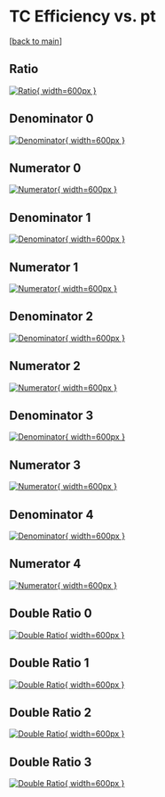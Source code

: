 # TC Efficiency vs. pt

[[back to main](./)]



## Ratio

[![Ratio](../mtv/var/TC_vtr_11_-1_eff_pt.png){ width=600px }](../mtv/var/TC_vtr_11_-1_eff_pt.pdf)

## Denominator 0

[![Denominator](../mtv/den/TC_vtr_11_-1_eff_pt_den0.png){ width=600px }](../mtv/den/TC_vtr_11_-1_eff_pt_den0.pdf)

## Numerator 0

[![Numerator](../mtv/num/TC_vtr_11_-1_eff_pt_num0.png){ width=600px }](../mtv/num/TC_vtr_11_-1_eff_pt_num0.pdf)

## Denominator 1

[![Denominator](../mtv/den/TC_vtr_11_-1_eff_pt_den1.png){ width=600px }](../mtv/den/TC_vtr_11_-1_eff_pt_den1.pdf)

## Numerator 1

[![Numerator](../mtv/num/TC_vtr_11_-1_eff_pt_num1.png){ width=600px }](../mtv/num/TC_vtr_11_-1_eff_pt_num1.pdf)

## Denominator 2

[![Denominator](../mtv/den/TC_vtr_11_-1_eff_pt_den2.png){ width=600px }](../mtv/den/TC_vtr_11_-1_eff_pt_den2.pdf)

## Numerator 2

[![Numerator](../mtv/num/TC_vtr_11_-1_eff_pt_num2.png){ width=600px }](../mtv/num/TC_vtr_11_-1_eff_pt_num2.pdf)

## Denominator 3

[![Denominator](../mtv/den/TC_vtr_11_-1_eff_pt_den3.png){ width=600px }](../mtv/den/TC_vtr_11_-1_eff_pt_den3.pdf)

## Numerator 3

[![Numerator](../mtv/num/TC_vtr_11_-1_eff_pt_num3.png){ width=600px }](../mtv/num/TC_vtr_11_-1_eff_pt_num3.pdf)

## Denominator 4

[![Denominator](../mtv/den/TC_vtr_11_-1_eff_pt_den4.png){ width=600px }](../mtv/den/TC_vtr_11_-1_eff_pt_den4.pdf)

## Numerator 4

[![Numerator](../mtv/num/TC_vtr_11_-1_eff_pt_num4.png){ width=600px }](../mtv/num/TC_vtr_11_-1_eff_pt_num4.pdf)

## Double Ratio 0

[![Double Ratio](../mtv/ratio/TC_vtr_11_-1_eff_pt_ratio0.png){ width=600px }](../mtv/ratio/TC_vtr_11_-1_eff_pt_ratio0.pdf)

## Double Ratio 1

[![Double Ratio](../mtv/ratio/TC_vtr_11_-1_eff_pt_ratio1.png){ width=600px }](../mtv/ratio/TC_vtr_11_-1_eff_pt_ratio1.pdf)

## Double Ratio 2

[![Double Ratio](../mtv/ratio/TC_vtr_11_-1_eff_pt_ratio2.png){ width=600px }](../mtv/ratio/TC_vtr_11_-1_eff_pt_ratio2.pdf)

## Double Ratio 3

[![Double Ratio](../mtv/ratio/TC_vtr_11_-1_eff_pt_ratio3.png){ width=600px }](../mtv/ratio/TC_vtr_11_-1_eff_pt_ratio3.pdf)

